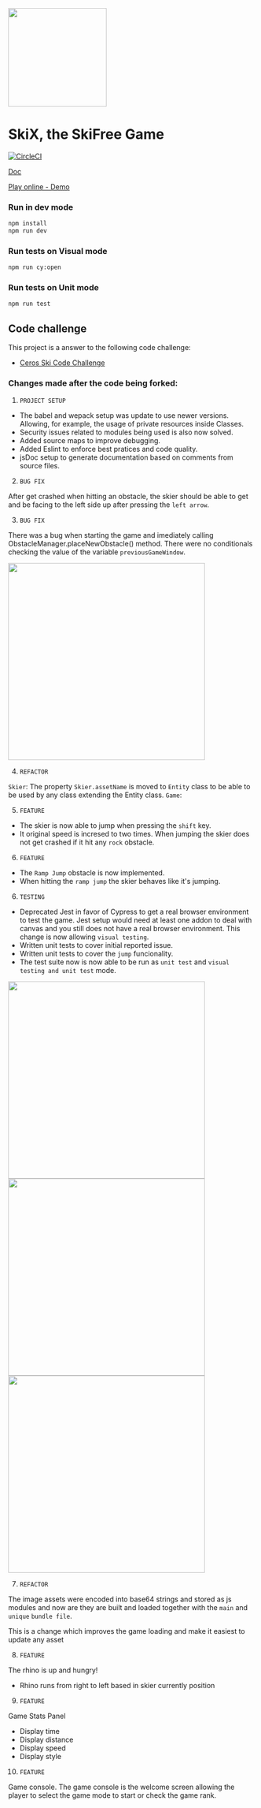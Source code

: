 <img src="https://i.imgur.com/E6d4jv7.png" height="200"  />

# SkiX, the SkiFree Game

[![CircleCI](https://circleci.com/gh/web2solutions/skix/tree/main.svg?style=svg&circle-token=bc4fd519af3fa134ece1332870cadcb82174130d)](https://circleci.com/gh/web2solutions/skix/tree/main)


[Doc](https://web2solutions.github.io/skix/code)

[Play online - Demo](https://skix.vercel.app/)

### Run in dev mode

```bash
npm install
npm run dev
```


### Run tests on Visual mode

```bash
npm run cy:open

```


### Run tests on Unit mode


```bash
npm run test
```
## Code challenge

This project is a answer to the following code challenge:

- [Ceros Ski Code Challenge](https://github.com/tobbie/ceros-ski-master)

### Changes made after the code being forked:


1. `PROJECT SETUP`

- The babel and wepack setup was update to use newer versions. Allowing, for example, the usage of private resources inside Classes. 
- Security issues related to modules being used is also now solved.
- Added source maps to improve debugging.
- Added Eslint to enforce best pratices and code quality.
- jsDoc setup to generate documentation based on comments from source files.

2. `BUG FIX`

After get crashed when hitting an obstacle, the skier should be able to get and be facing to the left side up after pressing the `left arrow`.

3. `BUG FIX`

There was a bug when starting the game and imediately calling ObstacleManager.placeNewObstacle() method. There were no conditionals checking the value of the variable `previousGameWindow`.

<img src="https://i.imgur.com/86R358e.png" width="400">



4. `REFACTOR`

`Skier`: The property `Skier.assetName` is moved to `Entity` class to be able to be used by any class extending the Entity class.
`Game`: 

5. `FEATURE`

- The skier is now able to jump when pressing the `shift` key. 
- It original speed is incresed to two times. When jumping the skier does not get crashed if it hit any `rock` obstacle.


6. `FEATURE`

- The `Ramp Jump` obstacle  is now implemented.
- When hitting the `ramp jump` the skier behaves like it's jumping.

6. `TESTING`

- Deprecated Jest in favor of Cypress to get a real browser environment to test the game. Jest setup would need at least one addon to deal with canvas and you still does not have a real browser environment. This change is now allowing `visual testing`.
- Written unit tests to cover initial reported issue.
- Written unit tests to cover the `jump` funcionality.
- The test suite now is now able to be run as `unit test` and `visual testing and unit test` mode.


<img src="https://i.imgur.com/ZgboCuV.png" width="400">

<img src="https://i.imgur.com/oCZSccG.png" width="400">

<img src="https://i.imgur.com/7y4VIaj.png" width="400">

7. `REFACTOR`

The image assets were encoded into base64 strings and stored as js modules and now are they are built and loaded together with the `main` and `unique` `bundle file`.

This is a change which improves the game loading and make it easiest to update any asset

8. `FEATURE`

The  rhino is up and hungry!

- Rhino runs from right to left based in skier currently position


9. `FEATURE`

Game Stats Panel

- Display time
- Display distance
- Display speed
- Display style


10. `FEATURE`

Game console. The game console is the welcome screen allowing the player to select the game mode to start or check the game rank.

